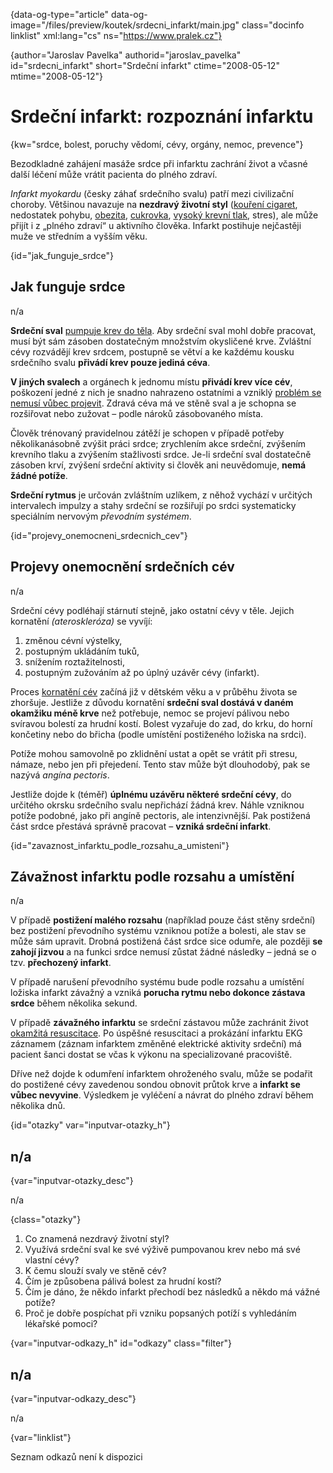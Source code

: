 
{data-og-type="article" data-og-image="/files/preview/koutek/srdecni_infarkt/main.jpg" class="docinfo linklist" xml:lang="cs" ns="https://www.pralek.cz"}

{author="Jaroslav Pavelka" authorid="jaroslav\_pavelka" id="srdecni\_infarkt" short="Srdeční infarkt" ctime="2008-05-12" mtime="2008-05-12"}

# Srdeční infarkt: rozpoznání infarktu

<!-- generated attribute kw by user_udpatekw.sh on 2019-01-10, do not edit -->

{kw="srdce, bolest, poruchy vědomí, cévy, orgány, nemoc, prevence"}

Bezodkladné zahájení masáže srdce při infarktu zachrání život a včasné další léčení může vrátit pacienta do plného zdraví.

_Infarkt myokardu_ (česky záhať srdečního svalu) patří mezi civilizační choroby. Většinou navazuje na **nezdravý životní styl** ([kouření cigaret][1], nedostatek pohybu, [obezita][2], [cukrovka][3], [vysoký krevní tlak][4], stres), ale může přijít i z „plného zdraví“ u aktivního člověka. Infarkt postihuje nejčastěji muže ve středním a vyšším věku.

{id="jak\_funguje\_srdce"}

## Jak funguje srdce

n/a

**Srdeční sval** [pumpuje krev do těla][4]. Aby srdeční sval mohl dobře pracovat, musí být sám zásoben dostatečným množstvím okysličené krve. Zvláštní cévy rozvádějí krev srdcem, postupně se větví a ke každému kousku srdečního svalu **přivádí krev pouze jediná céva**.

**V jiných svalech** a orgánech k jednomu místu **přivádí krev více cév**, poškození jedné z nich je snadno nahrazeno ostatními a vzniklý [problém se nemusí vůbec projevit][5]. Zdravá céva má ve stěně sval a je schopna se rozšiřovat nebo zužovat – podle nároků zásobovaného místa.

Člověk trénovaný pravidelnou zátěží je schopen v případě potřeby několikanásobně zvýšit práci srdce; zrychlením akce srdeční, zvýšením krevního tlaku a zvýšením stažlivosti srdce. Je-li srdeční sval dostatečně zásoben krví, zvýšení srdeční aktivity si člověk ani neuvědomuje, **nemá žádné potíže**.

**Srdeční rytmus** je určován zvláštním uzlíkem, z něhož vychází v určitých intervalech impulzy a stahy srdeční se rozšiřují po srdci systematicky speciálním nervovým _převodním systémem_.

{id="projevy\_onemocneni\_srdecnich_cev"}

## Projevy onemocnění srdečních cév

n/a

Srdeční cévy podléhají stárnutí stejně, jako ostatní cévy v těle. Jejich kornatění _(ateroskleróza)_ se vyvíjí:

  1. změnou cévní výstelky,
  2. postupným ukládáním tuků,
  3. snížením roztažitelnosti,
  4. postupným zužováním až po úplný uzávěr cévy (infarkt).

Proces [kornatění cév][6] začíná již v dětském věku a v průběhu života se zhoršuje. Jestliže z důvodu kornatění **srdeční sval dostává v daném okamžiku méně krve** než potřebuje, nemoc se projeví pálivou nebo svíravou bolestí za hrudní kostí. Bolest vyzařuje do zad, do krku, do horní končetiny nebo do břicha (podle umístění postiženého ložiska na srdci).

Potíže mohou samovolně po zklidnění ustat a opět se vrátit při stresu, námaze, nebo jen při přejedení. Tento stav může být dlouhodobý, pak se nazývá _angína pectoris_.

Jestliže dojde k (téměř) **úplnému uzávěru některé srdeční cévy**, do určitého okrsku srdečního svalu nepřichází žádná krev. Náhle vzniknou potíže podobné, jako při angíně pectoris, ale intenzivnější. Pak postižená část srdce přestává správně pracovat – **vzniká srdeční infarkt**.

{id="zavaznost\_infarktu\_podle\_rozsahu\_a_umisteni"}

## Závažnost infarktu podle rozsahu a umístění

n/a

V případě **postižení malého rozsahu** (například pouze část stěny srdeční) bez postižení převodního systému vzniknou potíže a bolesti, ale stav se může sám upravit. Drobná postižená část srdce sice odumře, ale později **se zahojí jizvou** a na funkci srdce nemusí zůstat žádné následky – jedná se o tzv. **přechozený infarkt**.

V případě narušení převodního systému bude podle rozsahu a umístění ložiska infarkt závažný a vzniká **porucha rytmu nebo dokonce zástava srdce** během několika sekund.

V případě **závažného infarktu** se srdeční zástavou může zachránit život [okamžitá resuscitace][7]. Po úspěšné resuscitaci a prokázání infarktu EKG záznamem (záznam infarktem změněné elektrické aktivity srdeční) má pacient šanci dostat se včas k výkonu na specializované pracoviště.

Dříve než dojde k odumření infarktem ohroženého svalu, může se podařit do postižené cévy zavedenou sondou obnovit průtok krve a **infarkt se vůbec nevyvine**. Výsledkem je vyléčení a návrat do plného zdraví během několika dnů.

{id="otazky" var="inputvar-otazky_h"}

## n/a

{var="inputvar-otazky_desc"}

n/a

{class="otazky"}

  1. Co znamená nezdravý životní styl?
  2. Využívá srdeční sval ke své výživě pumpovanou krev nebo má své vlastní cévy?
  3. K čemu slouží svaly ve stěně cév?
  4. Čím je způsobena pálivá bolest za hrudní kostí?
  5. Čím je dáno, že někdo infarkt přechodí bez následků a někdo má vážné potíže?
  6. Proč je dobře pospíchat při vzniku popsaných potíží s vyhledáním lékařské pomoci?

{var="inputvar-odkazy_h" id="odkazy" class="filter"}

## n/a

{var="inputvar-odkazy_desc"}

n/a

{var="linklist"}

Seznam odkazů není k dispozici

 [1]: koureni_cigaret
 [2]: obezita_a_energie
 [3]: cukrovka
 [4]: krevni_tlak
 [5]: iktus
 [6]: cholesterol
 [7]: resuscitace-ozivovani

